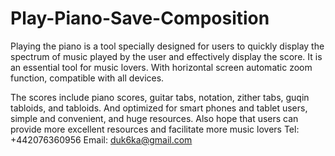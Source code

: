 # Play-Piano-Save-Composition

Playing the piano is a tool specially designed for users to quickly display the spectrum of music played by the user and effectively display the score. It is an essential tool for music lovers. With horizontal screen automatic zoom function, compatible with all devices.

The scores include piano scores, guitar tabs, notation, zither tabs, guqin tabloids, and tabloids.
And optimized for smart phones and tablet users, simple and convenient, and huge resources.
Also hope that users can provide more excellent resources and facilitate more music lovers
Tel: +442076360956
Email: duk6ka@gmail.com
